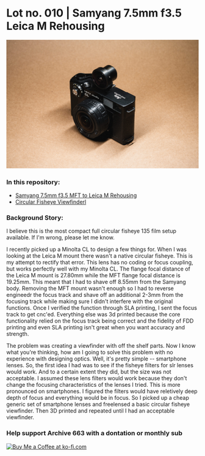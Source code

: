 # Lot no. 010 | Samyang 7.5mm f3.5 Leica M Rehousing

![productShot001](https://github.com/Archive-663/samyang7_5mm/blob/main/ASSETS/PRODUCT/sam7_5_product%20(13).jpg)

### In this repository:
- [Samyang 7.5mm f3.5 MFT to Leica M Rehousing](https://github.com/Archive-663/samyang7_5mm/tree/main/sam7_5_MFT-LM_rehousing)
- [Circular Fisheye Viewfinderl](https://github.com/Archive-663/samyang7_5mm/tree/main/viewFinder)

### Background Story:
I believe this is the most compact full circular fisheye 135 film setup available. If I'm wrong, please let me know. 

I recently picked up a Minolta CL to design a few things for. When I was looking at the Leica M mount there wasn't a native circular fisheye. This is my attempt to rectify that error. This lens has no coding or focus coupling, but works perfectly well with my Minolta CL. The flange focal distance of the Leica M mount is 27.80mm while the MFT flange focal distance is 19.25mm. This meant that I had to shave off 8.55mm from the Samyang body. Removing the MFT mount wasn't enough so I had to reverse engineedr the focus track and shave off an additional 2-3mm from the focusing track while making sure I didn't interfere with the original functions. Once I verified the function through SLA printing, I sent the focus track to get cnc'ed. Everything else was 3d printed because the core functionality relied on the focus track being correct and the fidelity of FDD printing and even SLA printing isn't great when you want accuracy and strength. 

The problem was creating a viewfinder with off the shelf parts. Now I know what you're thinking, how am I going to solve this problem with no experience with designing optics. Well, it's pretty simple -- smartphone lenses. So, the first idea I had was to see if the fisheye filters for slr lenses would work. And to a certain extent they did, but the size was not acceptable. I assumed these lens filters would work because they don't change the focusing characteristics of the lenses I tried. This is more pronounced on smartphones. I figured the filters would have reletively deep depth of focus and everything would be in focus. So I picked up a cheap generic set of smartphone lenses and freelensed a basic circular fisheye viewfinder. Then 3D printed and repeated until I had an acceptable viewfinder. 

### Help support Archive 663 with a dontation or monthly sub

<a href='https://ko-fi.com/P5P3MHMSF' target='_blank'><img height='36' style='border:0px;height:36px;' src='https://storage.ko-fi.com/cdn/kofi2.png?v=3' border='0' alt='Buy Me a Coffee at ko-fi.com' /></a>
